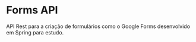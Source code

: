 # Forms API

API Rest para a criação de formulários como o Google Forms desenvolvido em Spring para estudo.